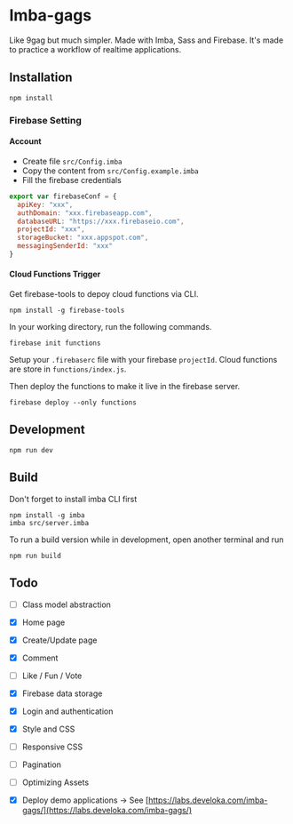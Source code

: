 # Imba-gags

Like 9gag but much simpler. Made with Imba, Sass and Firebase.
It's made to practice a workflow of realtime applications.

## Installation

```
npm install
```

### Firebase Setting

#### Account

- Create file `src/Config.imba` 
- Copy the content from `src/Config.example.imba`
- Fill the firebase credentials

```js
export var firebaseConf = {
  apiKey: "xxx",
  authDomain: "xxx.firebaseapp.com",
  databaseURL: "https://xxx.firebaseio.com",
  projectId: "xxx",
  storageBucket: "xxx.appspot.com",
  messagingSenderId: "xxx"
}
```

#### Cloud Functions Trigger

Get firebase-tools to depoy cloud functions via CLI.

```
npm install -g firebase-tools
```

In your working directory, run the following commands.

```
firebase init functions
```

Setup your `.firebaserc` file with your firebase `projectId`.
Cloud functions are store in `functions/index.js`.

Then deploy the functions to make it live in the firebase server.

```
firebase deploy --only functions
```

## Development

```
npm run dev
```

## Build

Don't forget to install imba CLI first

```
npm install -g imba
imba src/server.imba
```

To run a build version while in development, open another terminal and run

```
npm run build
```

## Todo

- [ ] Class model abstraction

- [x] Home page
- [x] Create/Update page
- [x] Comment 
- [ ] Like / Fun / Vote

- [x] Firebase data storage
- [x] Login and authentication
- [x] Style and CSS
- [ ] Responsive CSS

- [ ] Pagination
- [ ] Optimizing Assets
- [x] Deploy demo applications -> See [https://labs.develoka.com/imba-gags/](https://labs.develoka.com/imba-gags/)
